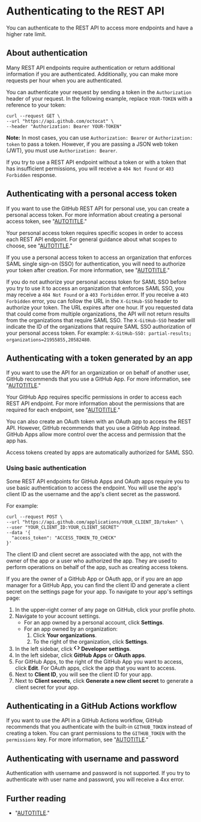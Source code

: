 # Authenticating to the REST API

You can authenticate to the REST API to access more endpoints and have a higher rate limit.

## About authentication

Many REST API endpoints require authentication or return additional information if you are authenticated. Additionally, you can make more requests per hour when you are authenticated.

You can authenticate your request by sending a token in the `Authorization` header of your request. In the following example, replace `YOUR-TOKEN` with a reference to your token:

```shell
curl --request GET \
--url "https://api.github.com/octocat" \
--header "Authorization: Bearer YOUR-TOKEN"
```

<div class="ghd-spotlight ghd-spotlight-note border rounded-1 my-3 p-3 f5 color-border-accent-emphasis color-bg-accent">

**Note:** In most cases, you can use `Authorization: Bearer` or `Authorization: token` to pass a token. However, if you are passing a JSON web token (JWT), you must use `Authorization: Bearer`.

</div>

If you try to use a REST API endpoint without a token or with a token that has insufficient permissions, you will receive a `404 Not Found` or `403 Forbidden` response.

## Authenticating with a personal access token

If you want to use the GitHub REST API for personal use, you can create a personal access token. For more information about creating a personal access token, see "[AUTOTITLE](/authentication/keeping-your-account-and-data-secure/creating-a-personal-access-token)."

Your personal access token requires specific scopes in order to access each REST API endpoint. For general guidance about what scopes to choose, see "[AUTOTITLE](/apps/oauth-apps/building-oauth-apps/scopes-for-oauth-apps#available-scopes)."

If you use a personal access token to access an organization that enforces SAML single sign-on (SSO) for authentication, you will need to authorize your token after creation. For more information, see "[AUTOTITLE](/authentication/authenticating-with-saml-single-sign-on/authorizing-a-personal-access-token-for-use-with-saml-single-sign-on)."

If you do not authorize your personal access token for SAML SSO before you try to use it to access an organization that enforces SAML SSO, you may receive a `404 Not Found` or a `403 Forbidden` error. If you receive a `403 Forbidden` error, you can follow the URL in the `X-GitHub-SSO` header to authorize your token. The URL expires after one hour. If you requested data that could come from multiple organizations, the API will not return results from the organizations that require SAML SSO. The `X-GitHub-SSO` header will indicate the ID of the organizations that require SAML SSO authorization of your personal access token. For example: `X-GitHub-SSO: partial-results; organizations=21955855,20582480`.

## Authenticating with a token generated by an app

If you want to use the API for an organization or on behalf of another user, GitHub recommends that you use a GitHub App. For more information, see "[AUTOTITLE](/apps/creating-github-apps/authenticating-with-a-github-app/about-authentication-with-a-github-app)."

Your GitHub App requires specific permissions in order to access each REST API endpoint. For more information about the permissions that are required for each endpoint, see "[AUTOTITLE](/rest/overview/permissions-required-for-github-apps)."

You can also create an OAuth token with an OAuth app to access the REST API. However, GitHub recommends that you use a GitHub App instead. GitHub Apps allow more control over the access and permission that the app has.

Access tokens created by apps are automatically authorized for SAML SSO.

### Using basic authentication

Some REST API endpoints for GitHub Apps and OAuth apps require you to use basic authentication to access the endpoint. You will use the app's client ID as the username and the app's client secret as the password.

For example:

```shell
curl --request POST \
--url "https://api.github.com/applications/YOUR_CLIENT_ID/token" \
--user "YOUR_CLIENT_ID:YOUR_CLIENT_SECRET"
--data '{
  "access_token": "ACCESS_TOKEN_TO_CHECK"
}'
```

The client ID and client secret are associated with the app, not with the owner of the app or a user who authorized the app. They are used to perform operations on behalf of the app, such as creating access tokens.

If you are the owner of a GitHub App or OAuth app, or if you are an app manager for a GitHub App, you can find the client ID and generate a client secret on the settings page for your app. To navigate to your app's settings page:

1. In the upper-right corner of any page on GitHub, click your profile photo.
1. Navigate to your account settings.
   - For an app owned by a personal account, click **Settings**.
   - For an app owned by an organization:
     1. Click **Your organizations**.
     1. To the right of the organization, click **Settings**.
1. In the left sidebar, click **<svg version="1.1" width="16" height="16" viewBox="0 0 16 16" class="octicon octicon-code" aria-hidden="true"><path d="m11.28 3.22 4.25 4.25a.75.75 0 0 1 0 1.06l-4.25 4.25a.749.749 0 0 1-1.275-.326.749.749 0 0 1 .215-.734L13.94 8l-3.72-3.72a.749.749 0 0 1 .326-1.275.749.749 0 0 1 .734.215Zm-6.56 0a.751.751 0 0 1 1.042.018.751.751 0 0 1 .018 1.042L2.06 8l3.72 3.72a.749.749 0 0 1-.326 1.275.749.749 0 0 1-.734-.215L.47 8.53a.75.75 0 0 1 0-1.06Z"></path></svg> Developer settings**.
1. In the left sidebar, click **GitHub Apps** or **OAuth apps**.
1. For GitHub Apps, to the right of the GitHub App you want to access, click **Edit**. For OAuth apps, click the app that you want to access.
1. Next to **Client ID**, you will see the client ID for your app.
1. Next to **Client secrets**, click **Generate a new client secret** to generate a client secret for your app.

## Authenticating in a GitHub Actions workflow

If you want to use the API in a GitHub Actions workflow, GitHub recommends that you authenticate with the built-in `GITHUB_TOKEN` instead of creating a token. You can grant permissions to the `GITHUB_TOKEN` with the `permissions` key. For more information, see "[AUTOTITLE](/actions/security-guides/automatic-token-authentication#permissions-for-the-github_token)."

## Authenticating with username and password

Authentication with username and password is not supported. If you try to authenticate with user name and password, you will receive a 4xx error.

## Further reading

- "[AUTOTITLE](/rest/overview/keeping-your-api-credentials-secure)."
